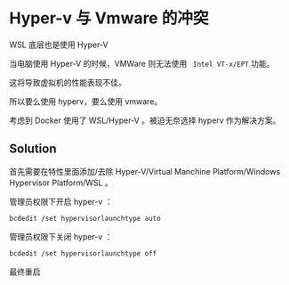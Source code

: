 # Hyper-v 与 Vmware 的冲突

WSL 底层也是使用 Hyper-V

当电脑使用 Hyper-V 的时候，VMWare 则无法使用 ` Intel VT-x/EPT` 功能。

这将导致虚拟机的性能表现不佳。

所以要么使用 hyperv，要么使用 vmware。

考虑到 Docker 使用了 WSL/Hyper-V 。被迫无奈选择 hyperv 作为解决方案。

## Solution

首先需要在特性里面添加/去除 Hyper-V/Virtual Manchine Platform/Windows Hypervisor Platform/WSL 。

管理员权限下开启 hyper-v ：

```sh
bcdedit /set hypervisorlaunchtype auto
```

管理员权限下关闭 hyper-v ：

```sh
bcdedit /set hypervisorlaunchtype off
```

最终重启